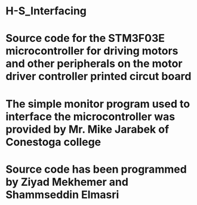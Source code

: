# H-S_Interfacing
# Source code for the STM3F03E microcontroller for driving motors and other peripherals on the motor driver controller printed circut board
# The simple monitor program used to interface the microcontroller was provided by Mr. Mike Jarabek of Conestoga college
# Source code has been programmed by Ziyad Mekhemer and Shammseddin Elmasri
